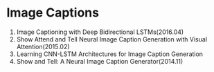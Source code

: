 # Image Captions

1. Image Captioning with Deep Bidirectional LSTMs(2016.04)
2. Show Attend and Tell Neural Image Caption Generation with Visual Attention(2015.02)
3. Learning CNN-LSTM Architectures for Image Caption Generation
4. Show and Tell: A Neural Image Caption Generator(2014.11)